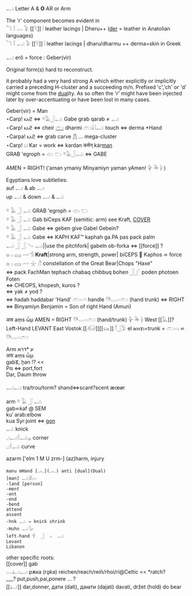 𓂝 Letter A & **O** AR or Arm  

The 'r' component becomes evident in  
𓆓 𓎛 𓂋 𓅱 [[𓄛]] 𓏪  leather lacings | Dheru++ ([der](𓄛) = leather in Anatolian languages)  
𓆓 𓎛 𓂝 𓅱 [[𓄛]] 𓏪  leather lacings | dharu/dharmu ++ derma=skin in Greek  

𓂝 erő = force : Geber(vir)  

Original form(s) hard to reconstruct.  

it probably had a very hard strong A which either explicitly or implicitly carried a preceding H-cluster and a succeeding m/n. Prefixed 'c','ch' or 'd' might come from the [dual](Dual)ity. As so often the 'r' might have been injected later by over-accentuating or have been lost in many cases.  

Geber(vir) = Man  
⋆Carp! ⲕⲁϩ ⇔ 𓎼𓄿𓃀𓂢 Gabe grab qarab ≠ 𓂝  
⋆Carp! ⲕⲁϩ ⇔ cheir [𓂧](𓂧) dharmi 𓂧𓏇𓇋𓂢 touch ⇔ derma *Hand  
⋆Carpa! ⲕⲁϩ ⇔ grab carve [𓆣](𓆣) …  mega-cluster  
⋆Carp! 𓂓 Kar = work ⇔ kardan कर्मन् kár[man](Menge)  
GRAB 'egroph = 𓂫 𓂬  𓎼𓄿𓃀𓂢 ⇔ GABE  

AMEN = RIGHT! ('aman ymaniy Minyamiyn yaman yAmen! 𓊿 𓅆 𓋀 )  

Egyptians love subtleties:  
auf 𓂝 & ab 𓂣  
up 𓂝 & down 𓂣 & 𓂢  

𓎼 𓄿 𓃀 𓂢 GRAB 'egroph = 𓂫 𓂬  
𓎼 𓄿 𓃀 𓂢 Gab biCeps KAF (semitic: arm) see Kraft, [COVER](cover)  
𓎼 𓄿 𓃀 𓂢 Gabe ⇔ geben give Gabel Gebein?  
𓎼 𓄿 𓃀 𓂢 Gabe ⇔ KAPH KAF™ kaphah ga.PA pas pack palm  
𓂝 𓃀 𓃀 𓄏 𓂣||use the pitchfork| gabeln ob-forka  ⇔ [[force]] ?  
𓐍 𓊪 𓈙 𓄗 𓀜 **Kraft**|strong arm, strength, power| biCEPS 💪  Kaphos ⋍ force  
𓐍 𓊪 𓈙 𓄗 𓇼 𓀭 constellation of the Great Bear|Chops "Haxe"  
 ⇔ pack FachMan tephach chabaq chibbuq bohen 𓃀𓂾 poden photoen Foten  
 ⇔ CHEOPS, khopesh, kuros ?  
 ⇔ yak ≠ yod ?  
 ⇔ hadah haddabar 'Hand' 𓂧𓏏𓄹 handle 𓇥𓂋𓏏𓂧 (hand trunk) ⇔ RIGHT  
 ⇔ Binyamiyn Benjamin = Son of right Hand (Amun)  

अस aṃs ὦμ AMEN = RIGHT 𓇥𓂋𓏏𓂧 (hand/trunk) 𓊿 𓅆 𓋀 West [[𓅓]]?  
Left-Hand LEVANT East Vostok  [[𓃰]][[𓃮]] 𓍋𓃀𓅱 el ⲃⲉⲛϫⲓ=trunk = 𓂧𓏏𓏤 ⋍ 𓇥𓂋𓏏𓂧  


Arm ע *דרא  
अस aṃs ὦμ  
gabϪ, ḫan !? <<  
Pα ⇔ port,fort  
Dar, Daum throw  


𓂣𓂝 tra/trou/torm? shand⇔scant?scent æœør  

 arm   𓎼  𓄿  𓃀  𓂢  
gab⋍kaf @ SEM  
ku‘ arab:elbow  
kua Syr:joint ⇔ [gon](gon)  
𓂢 knick  
𓈎𓂝𓎛𓂢𓈇  corner  
𓈎𓎛𓂢 curve  

azarm ['elm 1 M U zrm-] (az)harm, injury  

```  
manu mHand [𓂜](𓂜) anti [dual](Dual)  
[man] 𓂢𓀀𓏥  
-land [person]  
-ment  
-ent  
-end  
-bend  
attend  
assent  
-hnk 𓂢 ⇔ knick shrink  
-Huhn 𓂢𓅭  
left-hand 𓋁  𓃀  𓏮  𓂢  
Levant  
Libanon  
```  

other specific roots:  
[[cover]] gab  
𓂋𓂞𓂝 рѫка (rǫka) 	reichen/reach/reiñ/rhoi/ri@Celtic  << *ratch?  
___? put,push,pai,ponere ... ?  
[[𓂞]] dar,donner, дати (dati), даꙗти (dajati) davati, držet (hold) do bear  